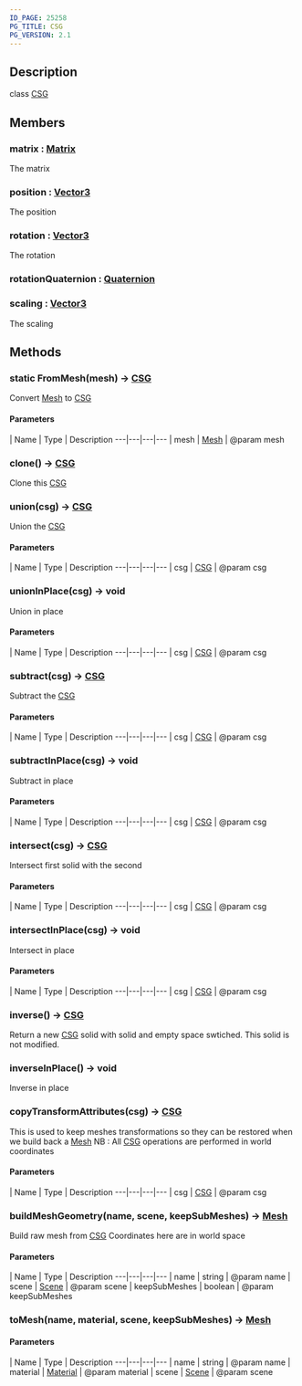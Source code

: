 ```yaml
---
ID_PAGE: 25258
PG_TITLE: CSG
PG_VERSION: 2.1
---
```

## Description

class [CSG](/classes/2.4/CSG)



## Members

### matrix : [Matrix](/classes/2.4/Matrix)

The matrix

### position : [Vector3](/classes/2.4/Vector3)

The position

### rotation : [Vector3](/classes/2.4/Vector3)

The rotation

### rotationQuaternion : [Quaternion](/classes/2.4/Quaternion)



### scaling : [Vector3](/classes/2.4/Vector3)

The scaling

## Methods

### static FromMesh(mesh) &rarr; [CSG](/classes/2.4/CSG)

Convert [Mesh](/classes/2.4/Mesh) to [CSG](/classes/2.4/CSG)

#### Parameters
 | Name | Type | Description
---|---|---|---
 | mesh | [Mesh](/classes/2.4/Mesh) |    @param mesh

### clone() &rarr; [CSG](/classes/2.4/CSG)

Clone this [CSG](/classes/2.4/CSG)
### union(csg) &rarr; [CSG](/classes/2.4/CSG)

Union the [CSG](/classes/2.4/CSG)

#### Parameters
 | Name | Type | Description
---|---|---|---
 | csg | [CSG](/classes/2.4/CSG) |    @param csg

### unionInPlace(csg) &rarr; void

Union in place

#### Parameters
 | Name | Type | Description
---|---|---|---
 | csg | [CSG](/classes/2.4/CSG) |    @param csg

### subtract(csg) &rarr; [CSG](/classes/2.4/CSG)

Subtract the [CSG](/classes/2.4/CSG)

#### Parameters
 | Name | Type | Description
---|---|---|---
 | csg | [CSG](/classes/2.4/CSG) |    @param csg

### subtractInPlace(csg) &rarr; void

Subtract in place

#### Parameters
 | Name | Type | Description
---|---|---|---
 | csg | [CSG](/classes/2.4/CSG) |    @param csg

### intersect(csg) &rarr; [CSG](/classes/2.4/CSG)

Intersect first solid with the second

#### Parameters
 | Name | Type | Description
---|---|---|---
 | csg | [CSG](/classes/2.4/CSG) |    @param csg

### intersectInPlace(csg) &rarr; void

Intersect in place

#### Parameters
 | Name | Type | Description
---|---|---|---
 | csg | [CSG](/classes/2.4/CSG) |    @param csg

### inverse() &rarr; [CSG](/classes/2.4/CSG)

Return a new [CSG](/classes/2.4/CSG) solid with solid and empty space swtiched. This solid is not modified.
### inverseInPlace() &rarr; void

Inverse in place
### copyTransformAttributes(csg) &rarr; [CSG](/classes/2.4/CSG)

This is used to keep meshes transformations so they can be restored
when we build back a [Mesh](/classes/2.4/Mesh)
NB : All [CSG](/classes/2.4/CSG) operations are performed in world coordinates

#### Parameters
 | Name | Type | Description
---|---|---|---
 | csg | [CSG](/classes/2.4/CSG) |    @param csg

### buildMeshGeometry(name, scene, keepSubMeshes) &rarr; [Mesh](/classes/2.4/Mesh)

Build raw mesh from [CSG](/classes/2.4/CSG)
Coordinates here are in world space

#### Parameters
 | Name | Type | Description
---|---|---|---
 | name | string |    @param name
 | scene | [Scene](/classes/2.4/Scene) |    @param scene
 | keepSubMeshes | boolean |    @param keepSubMeshes
### toMesh(name, material, scene, keepSubMeshes) &rarr; [Mesh](/classes/2.4/Mesh)



#### Parameters
 | Name | Type | Description
---|---|---|---
 | name | string |    @param name
 | material | [Material](/classes/2.4/Material) |    @param material
 | scene | [Scene](/classes/2.4/Scene) |    @param scene
